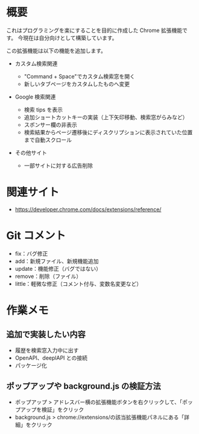 # 概要

これはプログラミングを楽にすることを目的に作成した Chrome 拡張機能です。
今現在は自分向けとして構築しています。

この拡張機能は以下の機能を追加します。

-   カスタム検索関連

    -   "Command + Space"でカスタム検索窓を開く
    -   新しいタブページをカスタムしたものへ変更

-   Google 検索関連

    -   検索 tips を表示
    -   追加ショートカットキーの実装（上下矢印移動、検索窓がらみなど）
    -   スポンサー欄の非表示
    -   検索結果からページ遷移後にディスクリプションに表示されていた位置まで自動スクロール

-   その他サイト
    -   一部サイトに対する広告削除

# 関連サイト

-   https://developer.chrome.com/docs/extensions/reference/

# Git コメント

-   fix：バグ修正
-   add：新規ファイル、新規機能追加
-   update：機能修正（バグではない）
-   remove：削除（ファイル）
-   little：軽微な修正（コメント付与、変数名変更など）

# 作業メモ

## 追加で実装したい内容

-   履歴を検索窓入力中に出す
-   OpenAPI、deeplAPI との接続
-   パッケージ化

## ポップアップや background.js の検証方法

-   ポップアップ > アドレスバー横の拡張機能ボタンを右クリックして、「ポップアップを検証」をクリック
-   background.js > chrome://extensions/の該当拡張機能パネルにある「詳細」をクリック
